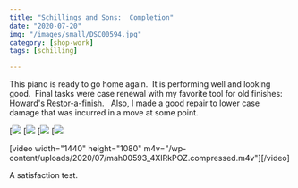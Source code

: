 ```yaml
---
title: "Schillings and Sons:  Completion"
date: "2020-07-20"
img: "/images/small/DSC00594.jpg"
category: [shop-work]
tags: [schilling]

---
```


This piano is ready to go home again.  It is performing well and looking good.  Final tasks were case renewal with my favorite tool for old finishes:  [Howard's Restor-a-finish](https://www.howardproducts.com/product/restor-a-finish/).   Also, I made a good repair to lower case damage that was incurred in a move at some point.

[![](/images/medium/DSC00596-1024x683.jpg) [![](/images/medium/DSC00594-1024x683.jpg) [![](/images/medium/DSC00597-1024x683.jpg) [![](/images/medium/DSC00598-1024x683.jpg)

\[video width="1440" height="1080" m4v="/wp-content/uploads/2020/07/mah00593\_4XIRkPOZ.compressed.m4v"\]\[/video\]

A satisfaction test.
